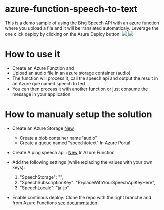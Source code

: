 ﻿# azure-function-speech-to-text
This is a demo sample of using the Bing Speech API with an azure function where you upload a file and it will be translated automaticaly.
Leverage the one click deploy by clicking on the Azure Deploy button:
<a href="https://portal.azure.com/#create/Microsoft.Template/uri/https%3A%2F%2Fraw.githubusercontent.com%2Fdacoppet%2Fazure-function-speech-to-text%2Fmaster%2Ffeature/continousdeploy%2Fazuredeploy.json" target="_blank">
    <img src="http://azuredeploy.net/deploybutton.png"/>
</a>
<a href="http://armviz.io/#/?load=https%3A%2F%2Fraw.githubusercontent.com%2Fdacoppet%2Fazure-function-speech-to-text%2Fmaster%2Ffeature/continousdeploy%2Fazuredeploy.json" target="_blank">
    <img src="http://armviz.io/visualizebutton.png"/>
</a>

# How to use it
- Create an Azure Function and 
- Upload an audio file in an azure storage container (audio)
- The function will process it, call the speech api and output the result in an Azure que named speech to text
- You can then process it with another function or just consume the message in your application

# How to manualy setup the solution
- Create an Azure Storage [New](https://ms.portal.azure.com/#create/Microsoft.StorageAccount-ARM)
	- Create a blob container name "audio"
	- Create a queue named "speechtotext"
In Azure Portal
- Create A ping speech api : [New](https://ms.portal.azure.com/#create/Microsoft.CognitiveServicesBingSpeech)
In Azure Function
- Add the following settings (while replacing the values with your own keys):
	1. "SpeechStorage": "",
    2. "SpeechSubscriptionKey": "ReplaceWithYourSpeechApiKeyHere",
    3. "SpeechLocale": "ja-jp"

- Enable continous deploy: Clone the repo with the right branche and from Azure Functions [see documentation](https://docs.microsoft.com/en-us/azure/azure-functions/functions-continuous-deployment)


